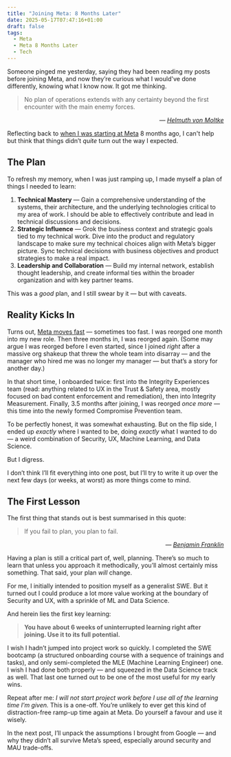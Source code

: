 ```yaml
---
title: "Joining Meta: 8 Months Later"
date: 2025-05-17T07:47:16+01:00
draft: false
tags: 
  - Meta
  - Meta 8 Months Later
  - Tech
---
```


Someone pinged me yesterday, saying they had been reading my posts before joining Meta, and now they’re curious what I would've done differently, knowing what I know now. It got me thinking.

> No plan of operations extends with any certainty beyond the first  
> encounter with the main enemy forces.  
<p style="text-align: right; font-style: italic;">— <a target="_blank" href="https://en.wikipedia.org/wiki/Helmuth_von_Moltke_the_Elder">Helmuth von Moltke</a></p>

Reflecting back to [when I was starting at Meta](https://blog.kirillov.cc/posts/onboarding-at-meta/) 8 months ago, I can't help but think that things didn’t _quite_ turn out the way I expected.

## The Plan

To refresh my memory, when I was just ramping up, I made myself a plan of things I needed to learn:

1. **Technical Mastery** — Gain a comprehensive understanding of the systems, their architecture, and the underlying technologies critical to my area of work. I should be able to effectively contribute and lead in technical discussions and decisions.  
2. **Strategic Influence** — Grok the business context and strategic goals tied to my technical work. Dive into the product and regulatory landscape to make sure my technical choices align with Meta’s bigger picture. Sync technical decisions with business objectives and product strategies to make a real impact.  
3. **Leadership and Collaboration** — Build my internal network, establish thought leadership, and create informal ties within the broader organization and with key partner teams.

This was a _good_ plan, and I still swear by it — but with caveats.

## Reality Kicks In

Turns out, [Meta moves fast](https://blog.kirillov.cc/posts/facebook-vs-google/) — sometimes too fast. I was reorged one month into my new role. Then three months in, I was reorged again. (Some may argue I was reorged before I even started, since I joined _right_ after a massive org shakeup that threw the whole team into disarray — and the manager who hired me was no longer my manager — but that’s a story for another day.)

In that short time, I onboarded twice: first into the Integrity Experiences team (read: anything related to UX in the Trust & Safety area, mostly focused on bad content enforcement and remediation), then into Integrity Measurement. Finally, 3.5 months after joining, I was reorged _once more_ — this time into the newly formed Compromise Prevention team.

To be perfectly honest, it was somewhat exhausting. But on the flip side, I ended up _exactly_ where I wanted to be, doing _exactly_ what I wanted to do — a weird combination of Security, UX, Machine Learning, and Data Science.

But I digress.

I don’t think I’ll fit everything into one post, but I’ll try to write it up over the next few days (or weeks, at worst) as more things come to mind.

## The First Lesson

The first thing that stands out is best summarised in this quote:

> If you fail to plan, you plan to fail.  
<p style="text-align: right; font-style: italic;">— <a target="_blank" href="https://en.wikipedia.org/wiki/Benjamin_Franklin">Benjamin Franklin</a></p>

Having a plan is still a critical part of, well, planning. There’s so much to learn that unless you approach it methodically, you’ll almost certainly miss something. That said, your plan _will_ change.

For me, I initially intended to position myself as a generalist SWE. But it turned out I could produce a lot more value working at the boundary of Security and UX, with a sprinkle of ML and Data Science.

And herein lies the first key learning:

> **You have about 6 weeks of uninterrupted learning right after joining. Use it to its full potential.**

I wish I hadn’t jumped into project work so quickly. I completed the SWE bootcamp (a structured onboarding course with a sequence of trainings and tasks), and only semi-completed the MLE (Machine Learning Engineer) one. I wish I had done both properly — and squeezed in the Data Science track as well. That last one turned out to be one of the most useful for my early wins.

Repeat after me: _I will not start project work before I use all of the learning time I’m given._ This is a one-off. You’re unlikely to ever get this kind of distraction-free ramp-up time again at Meta. Do yourself a favour and use it wisely.

In the next post, I’ll unpack the assumptions I brought from Google — and why they didn’t all survive Meta’s speed, especially around security and MAU trade-offs.